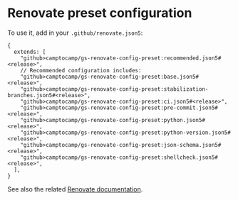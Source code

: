 # Renovate preset configuration

To use it, add in your `.github/renovate.json5`:

```json5
{
  extends: [
    "github>camptocamp/gs-renovate-config-preset:recommended.json5#<release>",
    // Recommended configuration includes:
    "github>camptocamp/gs-renovate-config-preset:base.json5#<release>",
    "github>camptocamp/gs-renovate-config-preset:stabilization-branches.json5#<release>",
    "github>camptocamp/gs-renovate-config-preset:ci.json5#<release>",
    "github>camptocamp/gs-renovate-config-preset:pre-commit.json5#<release>",
    "github>camptocamp/gs-renovate-config-preset:python.json5#<release>",
    "github>camptocamp/gs-renovate-config-preset:python-version.json5#<release>",
    "github>camptocamp/gs-renovate-config-preset:json-schema.json5#<release>",
    "github>camptocamp/gs-renovate-config-preset:shellcheck.json5#<release>",
  ],
}
```

See also the related [Renovate documentation](https://docs.renovatebot.com/config-presets/).

